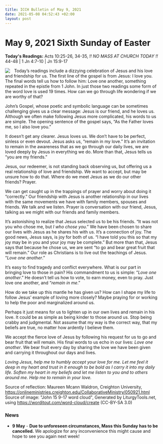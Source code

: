 ```yaml
---
title: ICCH Bulletin of May 9, 2021
date: 2021-05-08 04:52:43 +02:00
layout: post
---
```


# May 9, 2021 Sixth Sunday of Easter
<span style="float: right"><em>!! NO MASS AT CHURCH TODAY !!</em></span>
**Today's Readings:** Acts 10:25-26, 34-35, 44-48 | 1 Jn 4:7-10 | Jn 15:9-17


<img style="float: left; margin-right: 1em;" src="https://3.bp.blogspot.com/-la3RqLnh2G4/Wt0YQrTBMiI/AAAAAAAAHk8/kQWs6kSxOBkEQfsWIIu7W6VzUJQDnef8QCKgBGAs/s640/john-15-9-17-word-cloud-love-one-another.PNG">

Today’s readings include a dizzying celebration of Jesus and his love and friendship for us.  The first line of the gospel is from Jesus: I love you.  The final words tell us how to follow him: Love one another, something repeated in the epistle from 1 John.  In just those two readings some form of the word love is used 19 times.  How can we go through life wondering if we are worthy of that?

John’s Gospel, whose poetic and symbolic language can be sometimes challenging gives us a clear message: Jesus is our friend, and he loves us.  Although we often make following Jesus more complicated, his words to us are simple.  The opening sentence of the gospel says, “As the Father loves me, so I also love you.”

It doesn’t get any clearer.  Jesus loves us.  We don’t have to be perfect, sinless or even devout.  Jesus asks us, “remain in my love.” It’s an invitation to remain in the awareness that as we go through our daily lives, we are loved deeply by Jesus in everything we do. More than that, Jesus tells us “you are my friends.”

Jesus, our redeemer, is not standing back observing us, but offering us a real relationship of love and friendship.  We want to accept, but may be unsure how to do that. Where do we meet Jesus as we do our other friends? Prayer.

We can get caught up in the trappings of prayer and worry about doing it “correctly.”  Our friendship with Jesus is another relationship in our lives with the same movements we have with family members, spouses and friends.  We talk and we listen. Prayer is conversation with our friend, Jesus, talking as we might with our friends and family members. 

It’s astonishing to realize that Jesus selected us to be his friends.  “It was not you who chose me, but *I who chose you*.”  We have been chosen to share our lives with Jesus as he shares his with us.  It’s a connection of joy.  The good news, Jesus says, is joy for both of us.  “I have told you this so that my joy may be in you and your joy may be complete.”  But more than that, Jesus says that because he chose us, we are sent “to go and bear great fruit that will remain.” Our role as Christians is to live out the teachings of Jesus. “*Love one another*.”

It’s easy to find tragedy and conflict everywhere.  What is our part in bringing love to those in pain?  His commandment to us is simple: “*Love one another*.” He doesn’t tell us how to vote, to earn money, even to pray.  Just love one another, and “*remain in me*.”

How do we take up this mantle he has given us? How can I shape my life to follow Jesus’ example of loving more closely?  Maybe praying for or working to help the poor and marginalized around us.

Perhaps it just means for us to lighten up in our own lives and remain in his love.  It could be as simple as being kinder to those around us. Stop being crabby and judgmental.  Not assume that my way is the correct way, that my beliefs are true, no matter how ardently I believe them.

We accept the fierce love of Jesus by following his request for us to go and bear fruit that will remain.  His final words to us echo in our lives: *Love one another*.  We bear fruit every day by sharing the love we have been given and carrying it throughout our days and lives.

*Loving Jesus, help me to humbly accept your love for me. Let me feel it deep in my heart and trust in it enough to be bold as I carry it into my daily life.  Soften my heart in my beliefs and let me listen to you and to others around me. Help me to remain in your love.*

Source of reflection: Maureen Mcann Waldron, Creighton University, https://onlineministries.creighton.edu/CollaborativeMinistry/050921.html
Source of image: "John 15 9-17 word cloud", Generated by LiturgyTools.net, using  https://worditout.com/word-cloud/create (CC-BY-SA 3.0)

### News 

* **9 May** - **Due to unforeseen circumstances, Mass this Sunday has to be cancelled.** We apologize for any inconvenience this might cause and hope to see you again next week!

